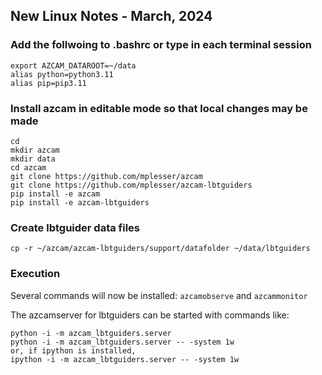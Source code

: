 ## New Linux Notes - March, 2024

### Add the follwoing to .bashrc or type in each terminal session

```
export AZCAM_DATAROOT=~/data
alias python=python3.11
alias pip=pip3.11
```

### Install azcam in editable mode so that local changes may be made

```
cd
mkdir azcam
mkdir data
cd azcam
git clone https://github.com/mplesser/azcam
git clone https://github.com/mplesser/azcam-lbtguiders
pip install -e azcam
pip install -e azcam-lbtguiders
```

### Create lbtguider data files

```
cp -r ~/azcam/azcam-lbtguiders/support/datafolder ~/data/lbtguiders
```

### Execution

Several commands will now be installed: `azcamobserve` and `azcammonitor`

The azcamserver for lbtguiders can be started with commands like:

```
python -i -m azcam_lbtguiders.server
python -i -m azcam_lbtguiders.server -- -system 1w
or, if ipython is installed,
ipython -i -m azcam_lbtguiders.server -- -system 1w
```
